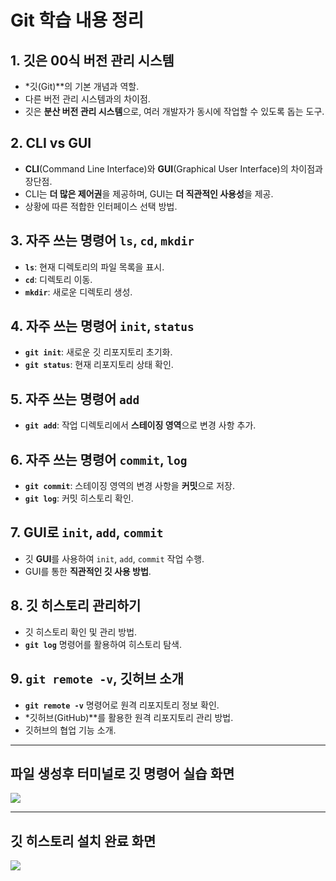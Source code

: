 # Git 학습 내용 정리

## 1. 깃은 00식 버전 관리 시스템

- *깃(Git)**의 기본 개념과 역할.
- 다른 버전 관리 시스템과의 차이점.
- 깃은 **분산 버전 관리 시스템**으로, 여러 개발자가 동시에 작업할 수 있도록 돕는 도구.

## 2. CLI vs GUI

- **CLI**(Command Line Interface)와 **GUI**(Graphical User Interface)의 차이점과 장단점.
- CLI는 **더 많은 제어권**을 제공하며, GUI는 **더 직관적인 사용성**을 제공.
- 상황에 따른 적합한 인터페이스 선택 방법.

## 3. 자주 쓰는 명령어 `ls`, `cd`, `mkdir`

- **`ls`**: 현재 디렉토리의 파일 목록을 표시.
- **`cd`**: 디렉토리 이동.
- **`mkdir`**: 새로운 디렉토리 생성.

## 4. 자주 쓰는 명령어 `init`, `status`

- **`git init`**: 새로운 깃 리포지토리 초기화.
- **`git status`**: 현재 리포지토리 상태 확인.

## 5. 자주 쓰는 명령어 `add`

- **`git add`**: 작업 디렉토리에서 **스테이징 영역**으로 변경 사항 추가.

## 6. 자주 쓰는 명령어 `commit`, `log`

- **`git commit`**: 스테이징 영역의 변경 사항을 **커밋**으로 저장.
- **`git log`**: 커밋 히스토리 확인.

## 7. GUI로 `init`, `add`, `commit`

- 깃 **GUI**를 사용하여 `init`, `add`, `commit` 작업 수행.
- GUI를 통한 **직관적인 깃 사용 방법**.

## 8. 깃 히스토리 관리하기

- 깃 히스토리 확인 및 관리 방법.
- **`git log`** 명령어를 활용하여 히스토리 탐색.

## 9. `git remote -v`, 깃허브 소개

- **`git remote -v`** 명령어로 원격 리포지토리 정보 확인.
- *깃허브(GitHub)**를 활용한 원격 리포지토리 관리 방법.
- 깃허브의 협업 기능 소개.

---

## 파일 생성후 터미널로 깃 명령어 실습 화면

![](https://velog.velcdn.com/images/ssomae/post/9dec8204-9fb7-40d1-a1bc-b0a330cfeb10/image.png)


---

## 깃 히스토리 설치 완료 화면

![](https://velog.velcdn.com/images/ssomae/post/fd40ace3-2058-46e2-8292-011a7d621af6/image.png)
